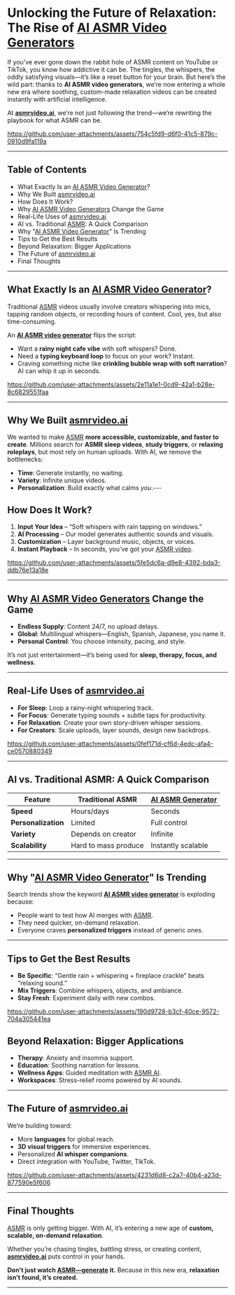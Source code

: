 
# **Unlocking the Future of Relaxation: The Rise of [AI ASMR Video Generators](https://asmrvideo.ai)**

If you’ve ever gone down the rabbit hole of ASMR content on YouTube or TikTok, you know how addictive it can be. The tingles, the whispers, the oddly satisfying visuals—it’s like a reset button for your brain. But here’s the wild part: thanks to **AI ASMR video generators**, we’re now entering a whole new era where soothing, custom-made relaxation videos can be created instantly with artificial intelligence.

At **[asmrvideo.ai](https://asmrvideo.ai)**, we’re not just following the trend—we’re rewriting the playbook for what ASMR can be.



https://github.com/user-attachments/assets/754c5fd9-d6f0-41c5-879c-0910d9fa119a


---

## **Table of Contents**
- What Exactly Is an [AI ASMR Video Generator](https://asmrvideo.ai)?
- Why We Built [asmrvideo.ai](https://asmrvideo.ai)
- How Does It Work?
- Why [AI ASMR Video Generators](https://asmrvideo.ai) Change the Game
- Real-Life Uses of [asmrvideo.ai](https://asmrvideo.ai)
- AI vs. Traditional [ASMR](https://asmrvideo.ai): A Quick Comparison
- Why "[AI ASMR Video Generator](https://asmrvideo.ai)" Is Trending
- Tips to Get the Best Results
- Beyond Relaxation: Bigger Applications
- The Future of [asmrvideo.ai](https://asmrvideo.ai)
- Final Thoughts

---

## **What Exactly Is an [AI ASMR Video Generator](https://asmrvideo.ai)?**

Traditional [ASMR](https://asmrvideo.ai) videos usually involve creators whispering into mics, tapping random objects, or recording hours of content. Cool, yes, but also time-consuming.

An **[AI ASMR video generator](https://asmrvideo.ai)** flips the script:

- Want a **rainy night cafe vibe** with soft whispers? Done.
- Need a **typing keyboard loop** to focus on your work? Instant.
- Craving something niche like **crinkling bubble wrap with soft narration**? AI can whip it up in seconds.



https://github.com/user-attachments/assets/2e11a1e1-0cd9-42a1-b28e-8c6829551faa

---

## **Why We Built [asmrvideo.ai](https://asmrvideo.ai)**

We wanted to make [ASMR](https://asmrvideo.ai) **more accessible, customizable, and faster to create**. Millions search for **ASMR sleep videos**, **study triggers**, or **relaxing roleplays**, but most rely on human uploads. With AI, we remove the bottlenecks:

- **Time**: Generate instantly, no waiting.
- **Variety**: Infinite unique videos.
- **Personalization**: Build exactly what calms *you*.---

## **How Does It Work?**

1. **Input Your Idea** – “Soft whispers with rain tapping on windows.”
2. **AI Processing** – Our model generates authentic sounds and visuals.
3. **Customization** – Layer background music, objects, or voices.
4. **Instant Playback** – In seconds, you’ve got your [ASMR video](https://asmrvideo.ai).


https://github.com/user-attachments/assets/5fe5dc6a-d9e8-4392-bda3-ddb76e13a18e

---

## **Why [AI ASMR Video Generators](https://asmrvideo.ai) Change the Game**

- **Endless Supply**: Content 24/7, no upload delays.
- **Global**: Multilingual whispers—English, Spanish, Japanese, you name it.
- **Personal Control**: You choose intensity, pacing, and style.

It’s not just entertainment—it’s being used for **sleep, therapy, focus, and wellness**.

---

## **Real-Life Uses of [asmrvideo.ai](https://asmrvideo.ai)**

- **For Sleep**: Loop a rainy-night whispering track.
- **For Focus**: Generate typing sounds + subtle taps for productivity.
- **For Relaxation**: Create your own story-driven whisper sessions.
- **For Creators**: Scale uploads, layer sounds, design new backdrops.


https://github.com/user-attachments/assets/0fef171d-cf6d-4edc-afa4-ce0570880349

---

## **AI vs. Traditional ASMR: A Quick Comparison**

| Feature |Traditional ASMR | [AI ASMR Generator](https://asmrvideo.ai) |
|---------|------------------|------------------|
| **Speed** | Hours/days | Seconds |
| **Personalization** | Limited | Full control |
| **Variety** | Depends on creator | Infinite |
| **Scalability** | Hard to mass produce | Instantly scalable |

---

## **Why "[AI ASMR Video Generator](https://asmrvideo.ai)" Is Trending**

Search trends show the keyword **[AI ASMR video generator](https://asmrvideo.ai)** is exploding because:

- People want to test how AI merges with [ASMR](https://asmrvideo.ai).
- They need quicker, on-demand relaxation.
- Everyone craves **personalized triggers** instead of generic ones.

---

## **Tips to Get the Best Results**

- **Be Specific**: “Gentle rain + whispering + fireplace crackle” beats “relaxing sound.”
- **Mix Triggers**: Combine whispers, objects, and ambiance.
- **Stay Fresh**: Experiment daily with new combos.



https://github.com/user-attachments/assets/190d9728-b3cf-40ce-9572-704a305441ea



## **Beyond Relaxation: Bigger Applications**

- **Therapy**: Anxiety and insomnia support.
- **Education**: Soothing narration for lessons.
- **Wellness Apps**: Guided meditation with [ASMR AI](https://asmrvideo.ai).
- **Workspaces**: Stress-relief rooms powered by AI sounds.

---

## **The Future of [asmrvideo.ai](https://asmrvideo.ai)**

We’re building toward:

- More **languages** for global reach.
- **3D visual triggers** for immersive experiences.
- Personalized **AI whisper companions**.
- Direct integration with YouTube, Twitter, TikTok.



https://github.com/user-attachments/assets/4231d6d8-c2a7-40b4-a23d-877590e5f606

---

## **Final Thoughts**

[ASMR](https://asmrvideo.ai) is only getting bigger. With AI, it’s entering a new age of **custom, scalable, on-demand relaxation**.

Whether you’re chasing tingles, battling stress, or creating content, **[asmrvideo.ai](https://asmrvideo.ai)** puts control in your hands.

**Don’t just watch [ASMR—generate](https://asmrvideo.ai) it.** Because in this new era, **relaxation isn’t found, it’s created.**


---
